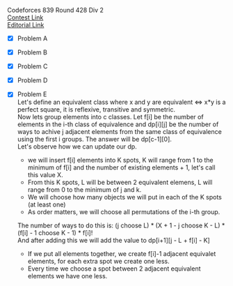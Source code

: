 Codeforces 839 Round 428 Div 2  
[Contest Link](http://codeforces.com/contest/839)  
[Editorial Link](http://codeforces.com/blog/entry/53815)  

- [x] Problem A  

- [x] Problem B  

- [x] Problem C  

- [x] Problem D  

- [x] Problem E  
Let's define an equivalent class where x and y are equivalent <=> x*y is a perfect square, it is reflexive, transitive and symmetric.  
Now lets group elements into c classes. Let f[i] be the number of elements in the i-th class of equivalence and dp[i][j] be the number of ways to achive j adjacent elements from the same class of equivalence using the first i groups. The answer will be dp[c-1][0].  
Let's observe how we can update our dp.
  - we will insert f[i] elements into K spots, K will range from 1 to the minimum of f[i] and the number of existing elements + 1, let's call this value X.  
  - From this K spots, L will be between 2 equivalent elemens, L will range from 0 to the minimum of j and k.  
  - We will choose how many objects we will put in each of the K spots (at least one)
  - As order matters, we will choose all permutations of the i-th group.
  
  The number of ways to do this is: (j choose L) * (X + 1 - j choose K - L) * (f[i] - 1 choose K - 1) * f[i]!  
  And after adding this we will add the value to dp[i+1][j - L + f[i] - K]  
  - If we put all elements together, we create f[i]-1 adjacent equivalet elements, for each extra spot we create one less.  
  - Every time we choose a spot between 2 adjacent equivalent elements we have one less.  
